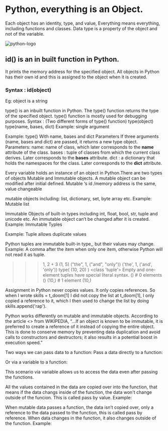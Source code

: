 # Python, everything is an Object.  

Each object has an identity, type, and value,
Everything means everything, including functions and classes. Data type is a property of the object and not of the variable.

![python-logo](https://user-images.githubusercontent.com/113806658/218299554-4f230a57-2a33-41ad-b64a-88678e6c6aaf.jpg)

<!-- ID -->  
## id() is an in built function in Python.

It prints the memory address for the specified object.  All objects in Python has their own id and this is assigned to the object when it is created.

### Syntax : id(object)
Eg: object is a string

type() is an inbuilt function in Python.
The type() function returns the type of the specified object.  type() function is mostly used for debugging purposes.
Syntax :  (Two different forms of type() function)
type(object)
type(name, bases, dict)
Example: single argument 


Example: type() With name, bases and dict Parameters
If three arguments (name, bases and dict) are passed, it returns a new type object.
Parameters:
name: name of class, which later corresponds to the __name__ attribute of the class.
bases : tuple of classes from which the current class derives. Later corresponds 
        to the __bases__ attribute.
dict :  a dictionary that holds the namespaces for the class. Later corresponds 
        to the __dict__ attribute.







Every variable holds an instance of an object in Python.There are two types of objects  Mutable and Immutable objects.
A mutable object can be modified after initial defined.  Mutable ‘s id /memory address is the same, value changeable

mutable objects including: list, dictionary, set, byte array etc.
Example: Mutable list

Immutable Objects of built-in types including int, float, bool, str, tuple and unicode etc.  An immutable object can’t be changed after it is created.
Example: Immutable Typles

Example: Tuple allows duplicate values



Python tuples are immutable built-in type,, but their values may change.
Example: A comma after the item when only one item, otherwise Python will not read it as tuple.

>>> 1, 2 + 3
(1, 5)
>>> ("the", 1, ("and", "only"))
('the', 1, ('and', 'only'))
>>> type( (10, 20) )
<class 'tuple'>
Empty and one-element tuples have special literal syntax.
>>> ()    # 0 elements
()
>>> (10,) # 1 element
(10,)




Assignment in Python never copies values. It only copies references. So when I wrote skills = t_doom[1] I did not copy the list at t_doom[1], I only copied a reference to it, which I then used to change the list by doing skills.append('rap').


Python works differently on mutable and immutable objects.  According to the article <<Immutable object>> from WIKIPEDIA, “...If an object is known to be immutable, it is preferred to create a reference of it instead of copying the entire object.  This is done to conserve memory by preventing data duplication and avoid calls to constructors and destructors; it also results in a potential boost in execution speed.”












Two ways we can pass data to a function:
Pass a data directly to a function:



Or via a variable to a function:



This scenario via variable  allows us to access the data even after passing the functions.


All the values contained in the data are copied over into the function, that means if the data changs inside of the function, the data won't change outside of the funcion.  This is called pass by value.
Example:





When mutable data passes a function, the data isn’t copied over,  only a reference  to the data passed to the function, this is called pass by reference.  When data changes in the function, it also changes outside of the function.
Example:



